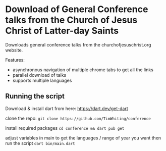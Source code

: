 # Download of General Conference talks from the Church of Jesus Christ of Latter-day Saints

Downloads general conference talks from the churchofjesuschrist.org website.

Features:
- asynchronous navigation of multiple chrome tabs to get all the links
- parallel download of talks
- supports multiple languages

## Running the script
Download & install dart from here:
https://dart.dev/get-dart

clone the repo:
`git clone https://github.com/TimWhiting/conference`

install required packages
`cd conference && dart pub get`

adjust variables in main to get the languages / range of year you want then run the script
`dart bin/main.dart`
